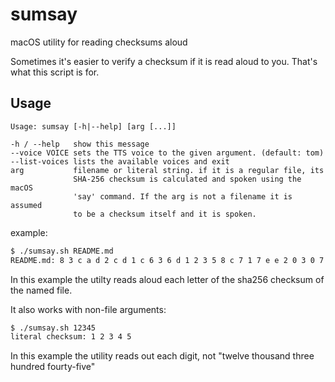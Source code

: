 # sumsay

macOS utility for reading checksums aloud

Sometimes it's easier to verify a checksum if it is read aloud to you. That's what this script is for.

## Usage

```
Usage: sumsay [-h|--help] [arg [...]]

-h / --help   show this message
--voice VOICE sets the TTS voice to the given argument. (default: tom)
--list-voices lists the available voices and exit
arg           filename or literal string. if it is a regular file, its
              SHA-256 checksum is calculated and spoken using the macOS
              'say' command. If the arg is not a filename it is assumed
              to be a checksum itself and it is spoken.

```

example:

```sh
$ ./sumsay.sh README.md 
README.md: 8 3 c a d 2 c d 1 c 6 3 6 d 1 2 3 5 8 c 7 1 7 e e 2 0 3 0 7 f a 2 8 b c 1 e 9 5 6 5 8 3 1 6 1 b 6 9 c 6 5 2 6 0 a 0 c 4 9 3 4 2 
```

In this example the utilty reads aloud each letter of the sha256 checksum of the named file. 

It also works with non-file arguments:

```sh
$ ./sumsay.sh 12345
literal checksum: 1 2 3 4 5 
```

In this example the utility reads out each digit, not "twelve thousand three hundred fourty-five"
